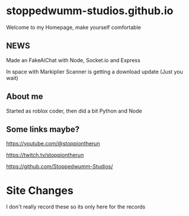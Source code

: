 # stoppedwumm-studios.github.io
Welcome to my Homepage, make yourself comfortable

## NEWS

Made an FakeAiChat with Node, Socket.io and Express

In space with Markiplier Scanner is getting a download update (Just you wait)

## About me
Started as roblox coder, then did a bit Python and Node

## Some links maybe?
<https://youtube.com/@stoppiontherun>

<https://twitch.tv/stoppiontherun>

<https://github.com/Stoppedwumm-Studios/>

# Site Changes
I don't really record these so its only here for the records
